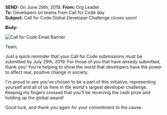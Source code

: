**SEND:** On June 29th, 2019.
**From:** Org Leader  
**To:** Developers on teams from Call for Code day  
**Subject:** Call for Code Global Developer Challenge closes soon!  

**Body:**

![Call for Code Email Banner](https://raw.githubusercontent.com/IBM/digital-call-kits/master/src/PUSH/CallforCodeEmailBanner.png)

Team,

Just a quick reminder that your Call for Code submissions must be submitted by July 29th, 2019. For those of you that have already submitted, thank you! You're helping to show the world that developers have the power to affect real, positive change in society.

I'm proud to see you've chosen to be a part of this initiative, representing yourself and all of us here in the world's largest developer challenge. Keeping my fingers crossed that you'll be receiving the cash prize and holding up the global award! 

Good luck, and thank you again for your commitment to the cause.
